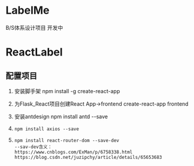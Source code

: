 # LabelMe
B/S体系设计项目 开发中

# ReactLabel

## 配置项目

1. 安装脚手架 npm install -g create-react-app 

2. 为Flask_React项目创建React App->frontend create-react-app frontend 

3. 安装antdesign    npm install antd --save

4. ```undefined
   npm install axios --save
   ```

5. ```
   npm install react-router-dom --save-dev
   --sav-dev含义：
   https://www.cnblogs.com/ExMan/p/6758338.html
   https://blog.csdn.net/juzipchy/article/details/65653683
   ```

   